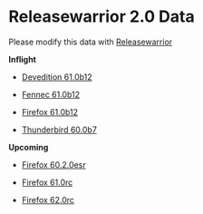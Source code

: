

Releasewarrior 2.0 Data
=======================

Please modify this data with [Releasewarrior](https://github.com/mozilla-releng/releasewarrior-2.0)

**Inflight**

* [Devedition 61.0b12](/inflight/devedition/devedition-devedition-61.0b12.md)

* [Fennec 61.0b12](/inflight/fennec/fennec-beta-61.0b12.md)

* [Firefox 61.0b12](/inflight/firefox/firefox-beta-61.0b12.md)

* [Thunderbird 60.0b7](/inflight/thunderbird/thunderbird-beta-60.0b7.md)

**Upcoming**

* [Firefox 60.2.0esr](/upcoming/firefox/firefox-esr60-60.2.0esr.md)

* [Firefox 61.0rc](/upcoming/firefox/firefox-release-rc-61.0rc.md)

* [Firefox 62.0rc](/upcoming/firefox/firefox-release-rc-62.0rc.md)

